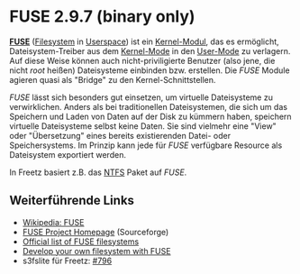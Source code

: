 # FUSE 2.9.7 (binary only)

**[FUSE](http://de.wikipedia.org/wiki/Filesystem_in_Userspace)**
([Filesystem](http://de.wikipedia.org/wiki/Dateisystem)
in
[Userspace](http://de.wikipedia.org/wiki/Userspace))
ist ein
[Kernel-Modul](http://de.wikipedia.org/wiki/Kernel-Modul),
das es ermöglicht, Dateisystem-Treiber aus dem
[Kernel-Mode](http://de.wikipedia.org/wiki/Betriebssystemkern)
in den
[User-Mode](http://de.wikipedia.org/wiki/Ring_(CPU))
zu verlagern. Auf diese Weise können auch nicht-priviligierte Benutzer
(also jene, die nicht *root* heißen) Dateisysteme einbinden bzw.
erstellen. Die *FUSE* Module agieren quasi als "Bridge" zu den
Kernel-Schnittstellen.

*FUSE* lässt sich besonders gut einsetzen, um virtuelle Dateisysteme zu
verwirklichen. Anders als bei traditionellen Dateisystemen, die sich um
das Speichern und Laden von Daten auf der Disk zu kümmern haben,
speichern virtuelle Dateisysteme selbst keine Daten. Sie sind vielmehr
eine "View" oder "Übersetzung" eines bereits existierenden Datei-
oder Speichersystems. Im Prinzip kann jede für *FUSE* verfügbare
Resource als Dateisystem exportiert werden.

In Freetz basiert z.B. das [NTFS](ntfs-3g.html) Paket auf *FUSE*.

Weiterführende Links
--------------------

-   [Wikipedia:
    FUSE](http://de.wikipedia.org/wiki/Filesystem_in_Userspace)
-   [FUSE Project
    Homepage](http://fuse.sourceforge.net/) (Sourceforge)
-   [Official list of FUSE
    filesystems](http://fuse.sourceforge.net/wiki/index.php/FileSystems)
-   [Develop your own filesystem with
    FUSE](http://www.ibm.com/developerworks/linux/library/l-fuse/)
-   s3fslite für Freetz:
    [#796](https://trac.boxmatrix.info/freetz-ng/ticket/796)
